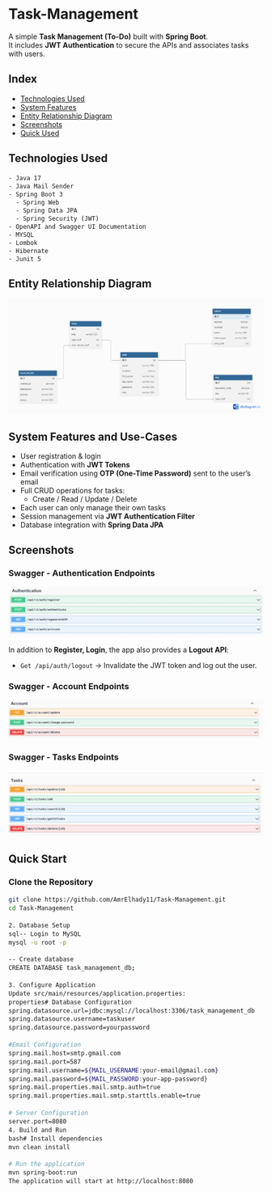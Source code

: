 # Task-Management

A simple **Task Management (To-Do)**  built with **Spring Boot**.  
It includes **JWT Authentication** to secure the APIs and associates tasks with users.
## Index

- [Technologies Used](#technologies-used)
- [System Features](#system-features-and-use-cases)
- [Entity Relationship Diagram](#Entity-Relationship-Diagram)
- [Screenshots](#Screenshots)
- [Quick Used](#Quick-Start)





## Technologies Used
    - Java 17
    - Java Mail Sender
    - Spring Boot 3
      - Spring Web
      - Spring Data JPA
      - Spring Security (JWT)
    - OpenAPI and Swagger UI Documentation
    - MYSQL
    - Lombok
    - Hibernate
    - Junit 5

## Entity Relationship Diagram

![Entity Relationship Diagram](https://github.com/AmrElhady11/Task-Management/blob/master/assests/ERD.png)


## System Features and Use-Cases


- User registration & login
- Authentication with **JWT Tokens**
- Email verification using **OTP (One-Time Password)** sent to the user’s email
- Full CRUD operations for tasks:
  - Create / Read / Update / Delete
- Each user can only manage their own tasks
- Session management via **JWT Authentication Filter**
- Database integration with **Spring Data JPA**


##  Screenshots

### Swagger - Authentication Endpoints

![Swagger Authentication Endpoints](https://github.com/AmrElhady11/Task-Management/blob/master/assests/ScreenShot1.jpeg)

In addition to **Register, Login**, the app also provides a **Logout API**:

- `Get /api/auth/logout` → Invalidate the JWT token and log out the user.

### Swagger - Account Endpoints

![Swagger Account Endpoints](https://github.com/AmrElhady11/Task-Management/blob/master/assests/ScreenShot2.jpeg)

### Swagger - Tasks Endpoints

![Swagger Tasks Endpoints](https://github.com/AmrElhady11/Task-Management/blob/master/assests/ScreenShot3.jpeg)


## Quick Start

### Clone the Repository
```bash
git clone https://github.com/AmrElhady11/Task-Management.git
cd Task-Management

2. Database Setup
sql-- Login to MySQL
mysql -u root -p

-- Create database
CREATE DATABASE task_management_db;

3. Configure Application
Update src/main/resources/application.properties:
properties# Database Configuration
spring.datasource.url=jdbc:mysql://localhost:3306/task_management_db
spring.datasource.username=taskuser
spring.datasource.password=yourpassword

#Email Configuration
spring.mail.host=smtp.gmail.com
spring.mail.port=587
spring.mail.username=${MAIL_USERNAME:your-email@gmail.com}
spring.mail.password=${MAIL_PASSWORD:your-app-password}
spring.mail.properties.mail.smtp.auth=true
spring.mail.properties.mail.smtp.starttls.enable=true

# Server Configuration
server.port=8080
4. Build and Run
bash# Install dependencies
mvn clean install

# Run the application
mvn spring-boot:run
The application will start at http://localhost:8080




